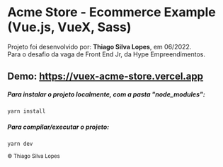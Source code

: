 <!--
<div align="center">
<img src="./ReadMeFiles/app.jpg" align="center">
</div>-->

# Acme Store - Ecommerce Example (Vue.js, VueX, Sass)

<p>Projeto foi desenvolvido por: <strong>Thiago Silva Lopes</strong>, em 06/2022.</br>
Para o desafio da vaga de Front End Jr, da Hype Empreendimentos.</p>

## Demo: https://vuex-acme-store.vercel.app

##### Para instalar o projeto localmente, com a pasta "node_modules":

```
yarn install
```

##### Para compilar/executar o projeto:

```
yarn dev
```

<small>© Thiago Silva Lopes </small>
